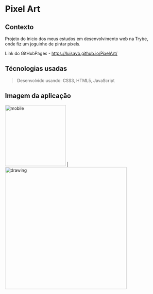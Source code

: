 # Pixel Art

## Contexto
Projeto do ínicio dos meus estudos em desenvolvimento web na Trybe, onde fiz um joguinho de pintar pixels.

Link do GitHubPages - https://luisavb.github.io/PixelArt/

## Técnologias usadas

> Desenvolvido usando: CSS3, HTML5, JavaScript

## Imagem da aplicação

<img src="https://user-images.githubusercontent.com/88630222/177218701-cff4b8c4-6c92-4940-81c3-ab312ce61689.png" alt="mobile" width="200"/>  |  <img src="https://user-images.githubusercontent.com/88630222/177218568-917a1c31-a393-459b-833a-4a0dbffa5557.png" alt="drawing" width="400"/>
